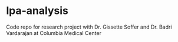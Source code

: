 # lpa-analysis
Code repo for research project with Dr. Gissette Soffer and Dr. Badri Vardarajan at Columbia Medical Center
